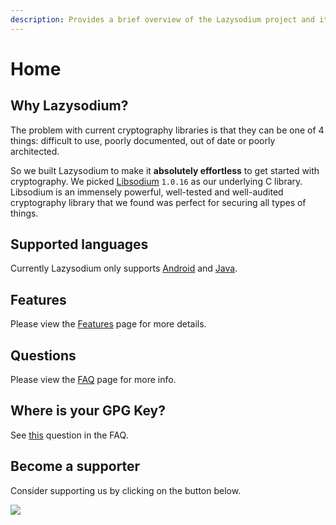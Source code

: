 ```yaml
---
description: Provides a brief overview of the Lazysodium project and its goals.
---
```


# Home

## Why Lazysodium?

The problem with current cryptography libraries is that they can be one of 4 things: difficult to use, poorly documented, out of date or poorly architected.

So we built Lazysodium to make it **absolutely effortless** to get started with cryptography. We picked [Libsodium](https://github.com/jedisct1/libsodium) `1.0.16` as our underlying C library. Libsodium is an immensely powerful, well-tested and well-audited cryptography library that we found was perfect for securing all types of things.

## Supported languages

Currently Lazysodium only supports [Android](https://github.com/terl/lazysodium-android) and [Java](https://github.com/terl/lazysodium-java).

## Features

Please view the [Features](features.md) page for more details.

## Questions

Please view the [FAQ](faq.md) page for more info.

## Where is your GPG Key?

See [this](faq.md#how-do-i-verify-a-file-through-gpg) question in the FAQ.

## Become a supporter

Consider supporting us by clicking on the button below.

[![](https://filedn.com/lssh2fV92SE8dRT5CWJvvSy/patron_button.png)](https://www.patreon.com/terlacious)

